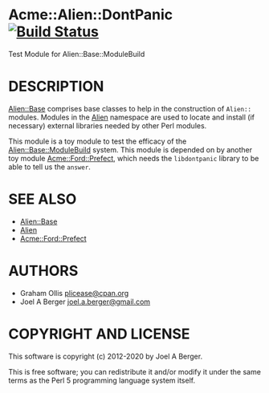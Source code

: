 # Acme::Alien::DontPanic [![Build Status](https://travis-ci.org/PerlAlien/Acme-Alien-DontPanic.svg)](http://travis-ci.org/PerlAlien/Acme-Alien-DontPanic)

Test Module for Alien::Base::ModuleBuild

# DESCRIPTION

[Alien::Base](https://metacpan.org/pod/Alien::Base) comprises base classes to help in the construction of `Alien::` modules. Modules in the [Alien](https://metacpan.org/pod/Alien) namespace are used to locate and install (if necessary) external libraries needed by other Perl modules.

This module is a toy module to test the efficacy of the [Alien::Base::ModuleBuild](https://metacpan.org/pod/Alien::Base::ModuleBuild) system. This module is depended on by another toy module [Acme::Ford::Prefect](https://metacpan.org/pod/Acme::Ford::Prefect), which needs the `libdontpanic` library to be able to tell us the `answer`.

# SEE ALSO

- [Alien::Base](https://metacpan.org/pod/Alien::Base)
- [Alien](https://metacpan.org/pod/Alien)
- [Acme::Ford::Prefect](https://metacpan.org/pod/Acme::Ford::Prefect)

# AUTHORS

- Graham Ollis <plicease@cpan.org>
- Joel A Berger <joel.a.berger@gmail.com>

# COPYRIGHT AND LICENSE

This software is copyright (c) 2012-2020 by Joel A Berger.

This is free software; you can redistribute it and/or modify it under
the same terms as the Perl 5 programming language system itself.

